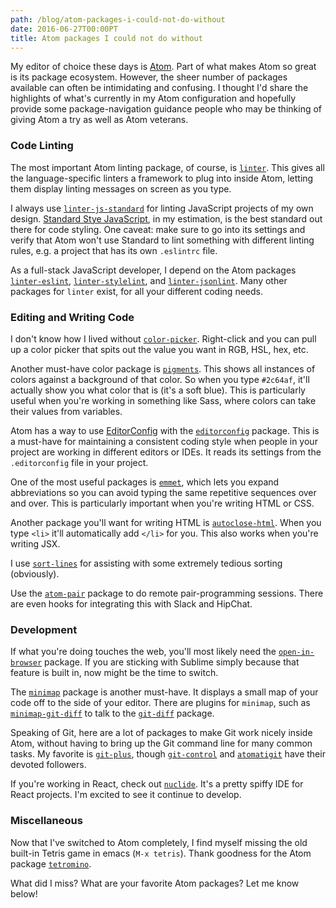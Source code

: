 ```yaml
---
path: /blog/atom-packages-i-could-not-do-without
date: 2016-06-27T00:00PT
title: Atom packages I could not do without
---
```

My editor of choice these days is [Atom](https://atom.io/). Part of what makes Atom so great is its package ecosystem. However, the sheer number of packages available can often be intimidating and confusing. I thought I'd share the highlights of what's currently in my Atom configuration and hopefully provide some package-navigation guidance people who may be thinking of giving Atom a try as well as Atom veterans.

### Code Linting
The most important Atom linting package, of course, is [`linter`](https://atom.io/packages/linter). This gives all the language-specific linters a framework to plug into inside Atom, letting them display linting messages on screen as you type.

I always use [`linter-js-standard`](https://atom.io/packages/linter-js-standard) for linting JavaScript projects of my own design. [Standard Stye JavaScript](http://standardjs.com), in my estimation, is the best standard out there for code styling. One caveat: make sure to go into its settings and verify that Atom won't use Standard to lint something with different linting rules, e.g. a project that has its own `.eslintrc` file.

As a full-stack JavaScript developer, I depend on the Atom packages [`linter-eslint`](https://atom.io/packages/linter-eslint), [`linter-stylelint`](https://atom.io/packages/linter-stylelint), and [`linter-jsonlint`](https://atom.io/packages/linter-jsonlint). Many other packages for `linter` exist, for all your different coding needs.

### Editing and Writing Code
I don't know how I lived without [`color-picker`](https://atom.io/packages/color-picker). Right-click and you can pull up a color picker that spits out the value you want in RGB, HSL, hex, etc.

Another must-have color package is [`pigments`](https://github.com/abe33/atom-pigments). This shows all instances of colors against a background of that color. So when you type `#2c64af`, it'll actually show you what color that is (it's a soft blue). This is particularly useful when you're working in something like Sass, where colors can take their values from variables.

Atom has a way to use [EditorConfig](http://editorconfig.org/) with the [`editorconfig`](https://atom.io/packages/editorconfig) package. This is a must-have for maintaining a consistent coding style when people in your project are working in different editors or IDEs. It reads its settings from the `.editorconfig` file in your project.

One of the most useful packages is [`emmet`](https://atom.io/packages/emmet), which lets you expand abbreviations so you can avoid typing the same repetitive sequences over and over. This is particularly important when you're writing HTML or CSS.

Another package you'll want for writing HTML is [`autoclose-html`](https://atom.io/packages/autoclose-html). When you type `<li>` it'll automatically add `</li>` for you. This also works when you're writing JSX.

I use [`sort-lines`](https://github.com/atom/sort-lines) for assisting with some extremely tedious sorting (obviously).

Use the [`atom-pair`](https://atom.io/packages/atom-pair) package to do remote pair-programming sessions. There are even hooks for integrating this with Slack and HipChat.

### Development
If what you're doing touches the web, you'll most likely need the [`open-in-browser`](https://atom.io/packages/open-in-browser) package. If you are sticking with Sublime simply because that feature is built in, now might be the time to switch.

The [`minimap`](https://atom.io/packages/minimap) package is another must-have. It displays a small map of your code off to the side of your editor. There are plugins for `minimap`, such as [`minimap-git-diff`](https://atom.io/packages/minimap-git-diff) to talk to the [`git-diff`](https://atom.io/packages/git-diff) package.

Speaking of Git, here are a lot of packages to make Git work nicely inside Atom, without having to bring up the Git command line for many common tasks. My favorite is [`git-plus`](https://atom.io/packages/git-plus), though [`git-control`](https://atom.io/packages/git-control) and [`atomatigit`](https://atom.io/packages/atomatigit) have their devoted followers.

If you're working in React, check out [`nuclide`](http://nuclide.io). It's a pretty spiffy IDE for React projects. I'm excited to see it continue to develop.

### Miscellaneous

Now that I've switched to Atom completely, I find myself missing the old built-in Tetris game in emacs (`M-x tetris`). Thank goodness for the Atom package [`tetromino`](https://atom.io/packages/tetromino).

What did I miss? What are your favorite Atom packages? Let me know below!
